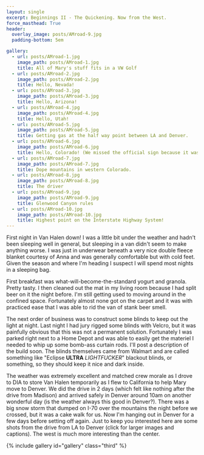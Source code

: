 ```yaml
---
layout: single
excerpt: Beginnings II - The Quickening. Now from the West.
force_masthead: True
header:
  overlay_image: posts/AMroad-9.jpg
  padding-bottom: 5em

gallery:
  - url: posts/AMroad-1.jpg
    image_path: posts/AMroad-1.jpg
    title: All of Mary's stuff fits in a VW Golf
  - url: posts/AMroad-2.jpg
    image_path: posts/AMroad-2.jpg
    title: Hello, Nevada!
  - url: posts/AMroad-3.jpg
    image_path: posts/AMroad-3.jpg
    title: Hello, Arizona!
  - url: posts/AMroad-4.jpg
    image_path: posts/AMroad-4.jpg
    title: Hello, Utah!
  - url: posts/AMroad-5.jpg
    image_path: posts/AMroad-5.jpg
    title: Getting gas at the half way point between LA and Denver.
  - url: posts/AMroad-6.jpg
    image_path: posts/AMroad-6.jpg
    title: Hello, Colorado! (We missed the official sign because it wasn't very reflective).
  - url: posts/AMroad-7.jpg
    image_path: posts/AMroad-7.jpg
    title: Dope mountains in western Colorado.
  - url: posts/AMroad-8.jpg
    image_path: posts/AMroad-8.jpg
    title: The driver
  - url: posts/AMroad-9.jpg
    image_path: posts/AMroad-9.jpg
    title: Glenwood Canyon rules
  - url: posts/AMroad-10.jpg
    image_path: posts/AMroad-10.jpg
    title: Highest point on the Interstate Highway System!
---
```


First night in Van Halen down! I was a little bit under the weather
and hadn't been sleeping well in general, but sleeping in a van didn't
seem to make anything worse. I was just in underwear beneath a very
nice double fleece blanket courtesy of Anna and was generally
comfortable but with cold feet. Given the season and where I'm heading
I suspect I will spend most nights in a sleeping bag.

First breakfast was what-will-become-the-standard yogurt and
granola. Pretty tasty. I then cleaned out the mat in my living room
because I had split beer on it the night before. I'm still getting
used to moving around in the confined space. Fortunately almost none
got on the carpet and it was with practiced ease that I was able to
rid the van of stank beer smell.

The next order of business was to construct some blinds to keep out
the light at night. Last night I had jury rigged some blinds with
Velcro, but it was painfully obvious that this was not a permanent
solution. Fortunately I was parked right next to a Home Depot and was
able to easily get the materiel I needed to whip up some bomb-ass
curtain rods. I'll post a description of the build soon. The blinds
themselves came from Walmart and are called something like "Eclipse
**ULTRA** *LIGHTFUCKER*" blackout blinds, or something, so they should
keep it nice and dark inside.

The weather was extremely excellent and matched crew morale as I drove
to DIA to store Van Halen temporarily as I flew to California to help
Mary move to Denver. We did the drive in 2 days (which felt like
nothing after the drive from Madison) and arrived safely in Denver
around 10am on another wonderful day (is the weather always this good
in Denver?). There was a big snow storm that dumped on I-70 over the
mountains the night before we crossed, but it was a cake walk for
us. Now I'm hanging out in Denver for a few days before setting off
again. Just to keep you interested here are some shots from the drive
from LA to Denver (click for larger images and captions). The west is
much more interesting than the center.

{% include gallery id="gallery" class="third" %}